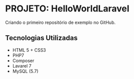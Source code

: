 # **PROJETO: HelloWorldLaravel**
Criando o primeiro repositório de exemplo no GitHub.

## **Tecnologias Utilizadas**
* HTML 5 + CSS3
* PHP7
* Composer
* Lavarel 7 
* MySQL (5.7)
